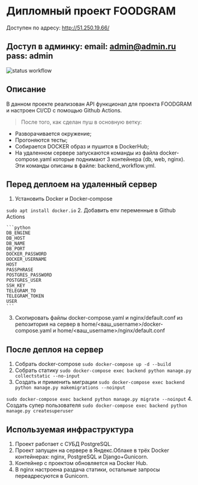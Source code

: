 # Дипломный проект FOODGRAM

Доступен по адресу: <http://51.250.19.66/>

Доступ в админку:
    email: admin@admin.ru
    pass: admin
------

![status workflow](https://github.com/petrzakharov/foodgram-project-react/actions/workflows/backend.yml/badge.svg)

## Описание

В данном проекте реализован API функционал для проекта FOODGRAM и настроен CI/CD с помощью Github Actions.
>После того, как сделан пуш в основную ветку:

* Разворачивается окружение;
* Прогоняются тесты;
* Cобирается DOCKER образ и пушится в DockerHub;
* На удаленном сервере запускаются команды из файла docker-compose.yaml которые поднимают 3 контейнера (db, web, nginx). Эти команды описаны в файле: backend_workflow.yml.

## Перед деплоем на удаленный сервер

1. Установить Docker и Docker-compose

```sudo apt install docker.io```
2. Добавить env переменные в Github Actions

    ```python
    DB_ENGINE
    DB_HOST
    DB_NAME
    DB_PORT
    DOCKER_PASSWORD
    DOCKER_USERNAME
    HOST
    PASSPHRASE
    POSTGRES_PASSWORD
    POSTGRES_USER
    SSH_KEY
    TELEGRAM_TO
    TELEGRAM_TOKEN
    USER
    ```

3. Скопировать файлы docker-compose.yaml и nginx/default.conf из репозитория на сервер в home/<ваш_username>/docker-compose.yaml и home/<ваш_username>/nginx/default.conf

## После деплоя на сервер

1. Собрать docker-compose
```sudo docker-compose up -d --build```
2. Собрать статику
```sudo docker-compose exec backend python manage.py collectstatic --no-input```
3. Создать и применить миграции
```sudo docker-compose exec backend python manage.py makemigrations --noinput```

```sudo docker-compose exec backend python manage.py migrate --noinput```
4. Создать супер пользователя
```sudo docker-compose exec backend python manage.py createsuperuser```

## Используемая инфраструктура

1. Проект работает с СУБД PostgreSQL.
2. Проект запущен на сервере в Яндекс.Облаке в трёх Docker контейнерах: nginx, PostgreSQL и Django+Gunicorn.
3. Контейнер с проектом обновляется на Docker Hub.
4. В nginx настроена раздача статики, остальные запросы переадресуются в Gunicorn.
